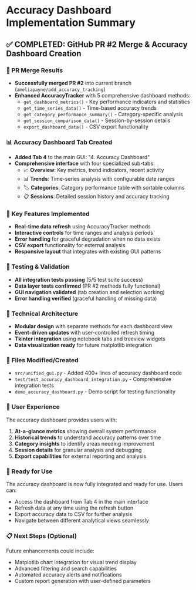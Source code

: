 # Accuracy Dashboard Implementation Summary

## ✅ COMPLETED: GitHub PR #2 Merge & Accuracy Dashboard Creation

### 🔄 PR Merge Results
- **Successfully merged PR #2** into current branch (`ameliapayne/add_accuracy_tracking`)
- **Enhanced AccuracyTracker** with 5 comprehensive dashboard methods:
  - `get_dashboard_metrics()` - Key performance indicators and statistics
  - `get_time_series_data()` - Time-based accuracy trends 
  - `get_category_performance_summary()` - Category-specific analysis
  - `get_session_comparison_data()` - Session-by-session details
  - `export_dashboard_data()` - CSV export functionality

### 📊 Accuracy Dashboard Tab Created
- **Added Tab 4** to the main GUI: "4. Accuracy Dashboard"
- **Comprehensive interface** with four specialized sub-tabs:
  - 📈 **Overview**: Key metrics, trend indicators, recent activity
  - 📊 **Trends**: Time-series analysis with configurable date ranges
  - 🏷️ **Categories**: Category performance table with sortable columns
  - 📋 **Sessions**: Detailed session history and accuracy tracking

### 🎯 Key Features Implemented
- **Real-time data refresh** using AccuracyTracker methods
- **Interactive controls** for time ranges and analysis periods
- **Error handling** for graceful degradation when no data exists
- **CSV export** functionality for external analysis
- **Responsive layout** that integrates with existing GUI patterns

### 🧪 Testing & Validation
- **All integration tests passing** (5/5 test suite success)
- **Data layer tests confirmed** (PR #2 methods fully functional)
- **GUI navigation validated** (tab creation and selection working)
- **Error handling verified** (graceful handling of missing data)

### 🔧 Technical Architecture
- **Modular design** with separate methods for each dashboard view
- **Event-driven updates** with user-controlled refresh timing
- **Tkinter integration** using notebook tabs and treeview widgets
- **Data visualization ready** for future matplotlib integration

### 📁 Files Modified/Created
- `src/unified_gui.py` - Added 400+ lines of accuracy dashboard code
- `test/test_accuracy_dashboard_integration.py` - Comprehensive integration tests
- `demo_accuracy_dashboard.py` - Demo script for testing functionality

### 🎉 User Experience
The accuracy dashboard provides users with:
1. **At-a-glance metrics** showing overall system performance
2. **Historical trends** to understand accuracy patterns over time  
3. **Category insights** to identify areas needing improvement
4. **Session details** for granular analysis and debugging
5. **Export capabilities** for external reporting and analysis

### 🚀 Ready for Use
The accuracy dashboard is now fully integrated and ready for use. Users can:
- Access the dashboard from Tab 4 in the main interface
- Refresh data at any time using the refresh button
- Export accuracy data to CSV for further analysis
- Navigate between different analytical views seamlessly

### 📋 Next Steps (Optional)
Future enhancements could include:
- Matplotlib chart integration for visual trend display
- Advanced filtering and search capabilities  
- Automated accuracy alerts and notifications
- Custom report generation with user-defined parameters